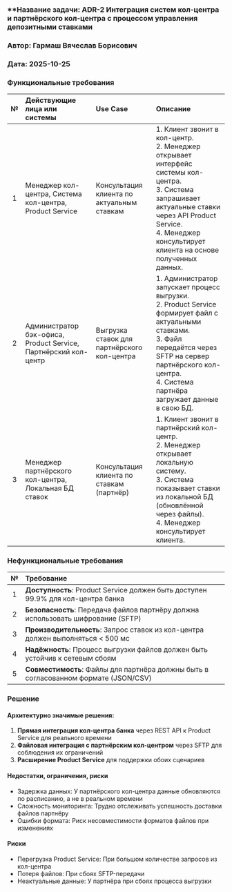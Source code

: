 ### **Название задачи: ADR-2 Интеграция систем кол-центра и партнёрского кол-центра с процессом управления депозитными ставками
### **Автор:** Гармаш Вячеслав Борисович
### **Дата:** 2025-10-25

### **Функциональные требования**

| № | Действующие лица или системы | Use Case | Описание |
| :-: | :- | :- | :- |
| 1 | Менеджер кол-центра, Система кол-центра, Product Service | Консультация клиента по актуальным ставкам | 1. Клиент звонит в кол-центр.<br>2. Менеджер открывает интерфейс системы кол-центра.<br>3. Система запрашивает актуальные ставки через API Product Service.<br>4. Менеджер консультирует клиента на основе полученных данных. |
| 2 | Администратор бэк-офиса, Product Service, Партнёрский кол-центр | Выгрузка ставок для партнёрского кол-центра | 1. Администратор запускает процесс выгрузки.<br>2. Product Service формирует файл с актуальными ставками.<br>3. Файл передаётся через SFTP на сервер партнёрского кол-центра.<br>4. Система партнёра загружает данные в свою БД. |
| 3 | Менеджер партнёрского кол-центра, Локальная БД ставок | Консультация клиента по ставкам (партнёр) | 1. Клиент звонит в партнёрский кол-центр.<br>2. Менеджер открывает локальную систему.<br>3. Система показывает ставки из локальной БД (обновлённой через файлы).<br>4. Менеджер консультирует клиента. |

### **Нефункциональные требования**

| № | Требование |
| :-: | :- |
| 1 | **Доступность**: Product Service должен быть доступен 99.9% для кол-центра банка |
| 2 | **Безопасность**: Передача файлов партнёру должна использовать шифрование (SFTP) |
| 3 | **Производительность**: Запрос ставок из кол-центра должен выполняться < 500 мс |
| 4 | **Надёжность**: Процесс выгрузки файлов должен быть устойчив к сетевым сбоям |
| 5 | **Совместимость**: Файлы для партнёра должны быть в согласованном формате (JSON/CSV) |


### **Решение**
#### Архитектурно значимые решения:

1. **Прямая интеграция кол-центра банка** через REST API к Product Service для реального времени
2. **Файловая интеграция с партнёрским кол-центром** через SFTP для соблюдения их ограничений
3. **Расширение Product Service** для поддержки обоих сценариев

#### Недостатки, ограничения, риски

- Задержка данных: У партнёрского кол-центра данные обновляются по расписанию, а не в реальном времени
- Сложность мониторинга: Трудно отслеживать успешность доставки файлов партнёру
- Ошибки формата: Риск несовместимости форматов файлов при изменениях

#### Риски
- Перегрузка Product Service: При большом количестве запросов из кол-центра
- Потеря файлов: При сбоях SFTP-передачи
- Неактуальные данные: У партнёра при сбоях процесса выгрузки